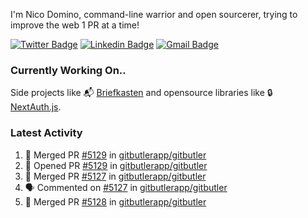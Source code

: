 
I'm Nico Domino, command-line warrior and open sourcerer, trying to improve the web 1 PR at a time!

[![Twitter Badge](https://img.shields.io/badge/-@ndom91-1ca0f1?style=flat-square&labelColor=1ca0f1&logo=twitter&logoColor=white&link=https://twitter.com/ndom91)](https://twitter.com/ndom91) [![Linkedin Badge](https://img.shields.io/badge/-ndom91-blue?style=flat-square&logo=Linkedin&logoColor=white&link=https://www.linkedin.com/in/ndom91/)](https://www.linkedin.com/in/ndom91/) [![Gmail Badge](https://img.shields.io/badge/-yo@ndo.dev-c14438?style=flat-square&logo=mail.ru&logoColor=white&link=mailto:yo@ndo.dev)](mailto:yo@ndo.dev)

### Currently Working On..

Side projects like 📬 [Briefkasten](https://briefkastenhq.com) and opensource libraries like 🔒 [NextAuth.js](https://github.com/nextauthjs/next-auth).

<!--START_SECTION_PROFILE_VIEWS:readme-info-->
<!--END_SECTION_PROFILE_VIEWS:readme-info-->

<!--START_SECTION_DAILY_COMMIT:readme-info-->
<!--END_SECTION_DAILY_COMMIT:readme-info-->

<!--START_SECTION_WEEKLY_COMMIT:readme-info-->
<!--END_SECTION_WEEKLY_COMMIT:readme-info-->

### Latest Activity

<!--START_SECTION:activity-->
1. 🎉 Merged PR [#5129](https://github.com/gitbutlerapp/gitbutler/pull/5129) in [gitbutlerapp/gitbutler](https://github.com/gitbutlerapp/gitbutler)
2. 💪 Opened PR [#5129](https://github.com/gitbutlerapp/gitbutler/pull/5129) in [gitbutlerapp/gitbutler](https://github.com/gitbutlerapp/gitbutler)
3. 🎉 Merged PR [#5127](https://github.com/gitbutlerapp/gitbutler/pull/5127) in [gitbutlerapp/gitbutler](https://github.com/gitbutlerapp/gitbutler)
4. 🗣 Commented on [#5127](https://github.com/gitbutlerapp/gitbutler/pull/5127#issuecomment-2410734139) in [gitbutlerapp/gitbutler](https://github.com/gitbutlerapp/gitbutler)
5. 🎉 Merged PR [#5128](https://github.com/gitbutlerapp/gitbutler/pull/5128) in [gitbutlerapp/gitbutler](https://github.com/gitbutlerapp/gitbutler)
<!--END_SECTION:activity-->
